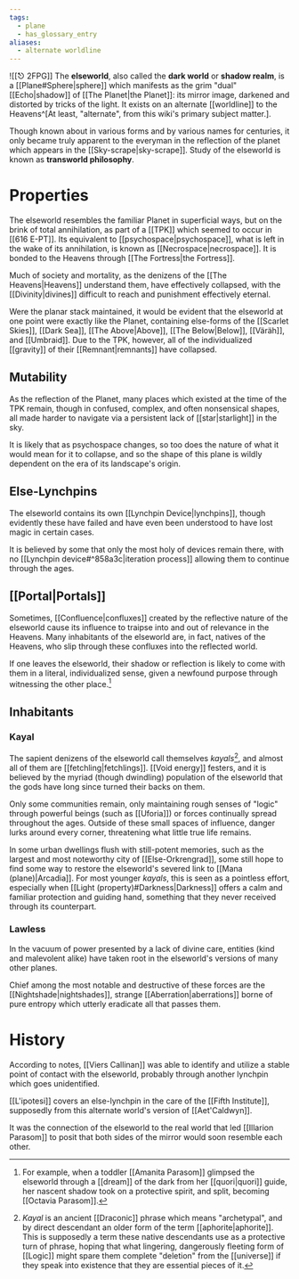 ```yaml
---
tags:
  - plane
  - has_glossary_entry
aliases:
  - alternate worldline
---
```

![[⎋ 2FPG]]
The **elseworld**, also called the **dark world** or **shadow realm**, is a [[Plane#Sphere|sphere]] which manifests as the grim "dual" [[Echo|shadow]] of [[The Planet|the Planet]]: its mirror image, darkened and distorted by tricks of the light. It exists on an alternate [[worldline]] to the Heavens^[At least, "alternate", from this wiki's primary subject matter.]. 

Though known about in various forms and by various names for centuries, it only became truly apparent to the everyman in the reflection of the planet which appears in the [[Sky-scrape|sky-scrape]]. Study of the elseworld is known as **transworld philosophy**.


# Properties
The elseworld resembles the familiar Planet in superficial ways, but on the brink of total annihilation, as part of a [[TPK]] which seemed to occur in [[616 E-PT]]. Its equivalent to [[psychospace|psychospace]], what is left in the wake of its annihilation, is known as [[Necrospace|necrospace]]. It is bonded to the Heavens through [[The Fortress|the Fortress]].

Much of society and mortality, as the denizens of the [[The Heavens|Heavens]] understand them, have effectively collapsed, with the [[Divinity|divines]] difficult to reach and punishment effectively eternal. 

Were the planar stack maintained, it would be evident that the elseworld at one point were exactly like the Planet, containing else-forms of the [[Scarlet Skies]], [[Dark Sea]], [[The Above|Above]], [[The Below|Below]], [[Väräh]], and [[Umbraid]]. Due to the TPK, however, all of the individualized [[gravity]] of their [[Remnant|remnants]] have collapsed.

## Mutability
As the reflection of the Planet, many places which existed at the time of the TPK remain, though in confused, complex, and often nonsensical shapes, all made harder to navigate via a persistent lack of [[star|starlight]] in the sky.  

It is likely that as psychospace changes, so too does the nature of what it would mean for it to collapse, and so the shape of this plane is wildly dependent on the era of its landscape's origin.


## Else-Lynchpins

The elseworld contains its own [[Lynchpin Device|lynchpins]], though evidently these have failed and have even been understood to have lost magic in certain cases. 

It is believed by some that only the most holy of devices remain there, with no [[Lynchpin device#^858a3c|iteration process]] allowing them to continue through the ages.

## [[Portal|Portals]]
Sometimes, [[Confluence|confluxes]] created by the reflective nature of the elseworld cause its influence to traipse into and out of relevance in the Heavens. Many inhabitants of the elseworld are, in fact, natives of the Heavens, who slip through these confluxes into the reflected world. 

If one leaves the elseworld, their shadow or reflection is likely to come with them in a literal, individualized sense, given a newfound purpose through witnessing the other place.[^2]

## Inhabitants

### Kayal
The sapient denizens of the elseworld call themselves *kayals*[^1], and almost all of them are [[fetchling|fetchlings]]. [[Void energy]] festers, and it is believed by the myriad (though dwindling) population of the elseworld that the gods have long since turned their backs on them. 

Only some communities remain, only maintaining rough senses of "logic" through powerful beings (such as [[Uforia]]) or forces continually spread throughout the ages. Outside of these small spaces of influence, danger lurks around every corner, threatening what little true life remains.

In some urban dwellings flush with still-potent memories, such as the largest and most noteworthy city of [[Else-Orkrengrad]], some still hope to find some way to restore the elseworld's severed link to [[Mana (plane)|Arcadia]]. For most younger *kayals*, this is seen as a pointless effort, especially when [[Light (property)#Darkness|Darkness]] offers a calm and familiar protection and guiding hand, something that they never received through its counterpart.

### Lawless
In the vacuum of power presented by a lack of divine care, entities (kind and malevolent alike) have taken root in the elseworld's versions of many other planes.

Chief among the most notable and destructive of these forces are the [[Nightshade|nightshades]], strange [[Aberration|aberrations]] borne of pure entropy which utterly eradicate all that passes them.
# History
According to notes, [[Viers Callinan]] was able to identify and utilize a stable point of contact with the elseworld, probably through another lynchpin which goes unidentified.

[[L'ipotesi]] covers an else-lynchpin in the care of the [[Fifth Institute]], supposedly from this alternate world's version of [[Aet'Caldwyn]].

It was the connection of the elseworld to the real world that led [[Illarion Parasom]] to posit that both sides of the mirror would soon resemble each other.

[^1]:  *Kayal* is an ancient [[Draconic]] phrase which means "archetypal", and by direct descendant an older form of the term [[aphorite|aphorite]]. This is supposedly a term these native descendants use as a protective turn of phrase, hoping that what lingering, dangerously fleeting form of [[Logic]] might spare them complete "deletion" from the [[universe]] if they speak into existence that they are essential pieces of it.
[^2]: For example, when a toddler [[Amanita Parasom]] glimpsed the elseworld through a [[dream]] of the dark from her [[quori|quori]] guide, her nascent shadow took on a protective spirit, and split, becoming [[Octavia Parasom]].